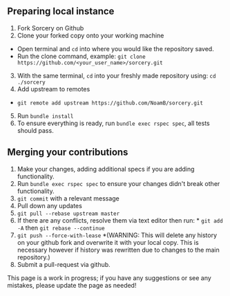 ## Preparing local instance

1. Fork Sorcery on Github
2. Clone your forked copy onto your working machine
  * Open terminal and `cd` into where you would like the repository saved.
  * Run the clone command, example: `git clone https://github.com/<your_user_name>/sorcery.git`
3. With the same terminal, `cd` into your freshly made repository using: `cd ./sorcery`
4. Add upstream to remotes
  * `git remote add upstream https://github.com/NoamB/sorcery.git`
5. Run `bundle install`
6. To ensure everything is ready, run `bundle exec rspec spec`, all tests should pass.

## Merging your contributions

1. Make your changes, adding additional specs if you are adding functionality.
2. Run `bundle exec rspec spec` to ensure your changes didn't break other functionality.
3. `git commit` with a relevant message
4. Pull down any updates
  1. `git pull --rebase upstream master`
  2. If there are any conflicts, resolve them via text editor then run:
    * `git add -A` then `git rebase --continue`
4. `git push --force-with-lease`
  *(WARNING: This will delete any history on your github fork and overwrite it with your local copy. This is necessary however if history was rewritten due to changes to the main repository.)
4. Submit a pull-request via github.


This page is a work in progress; if you have any suggestions or see any mistakes, please update the page as needed!